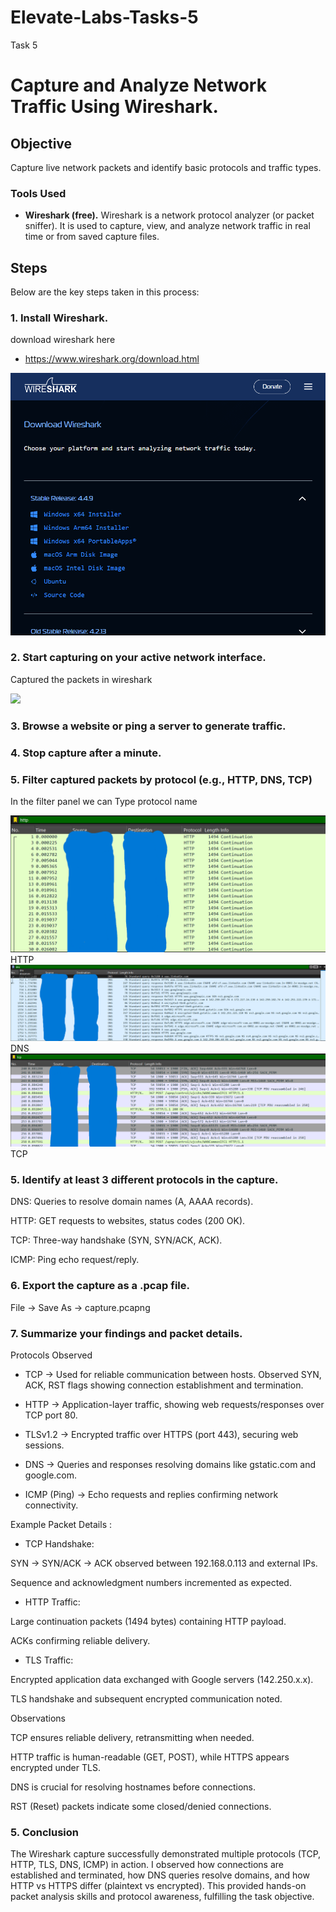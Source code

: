# Elevate-Labs-Tasks-5

Task 5

# Capture and Analyze Network Traffic Using Wireshark.

## Objective
Capture live network packets and identify basic protocols and traffic types.

### Tools Used

- **Wireshark (free).** Wireshark is a network protocol analyzer (or packet sniffer). It is used to capture, view, and analyze network traffic in real time or from saved capture files.
## Steps

Below are the key steps taken in this process:

### 1. Install Wireshark.

download wireshark here
- https://www.wireshark.org/download.html

![](https://github.com/Abhijithprashanth/Elevate-Labs-Tasks-5/blob/main/Download%20wireshark.png)

### 2. Start capturing on your active network interface.

Captured the packets in wireshark


![]([https://github.com/Abhijithprashanth/Elevate-Labs-Tasks-4/blob/main/Screenshot%202025-09-28%20192320.png](https://github.com/Abhijithprashanth/Elevate-Labs-Tasks-5/blob/main/Capturing%20Packets.png))




### 3. Browse a website or ping a server to generate traffic.


### 4. Stop capture after a minute.

 

### 5. Filter captured packets by protocol (e.g., HTTP, DNS, TCP)

In the filter panel we can Type protocol name


![](https://github.com/Abhijithprashanth/Elevate-Labs-Tasks-5/blob/main/http.png)
HTTP
![](https://github.com/Abhijithprashanth/Elevate-Labs-Tasks-5/blob/main/dns.png)
DNS
![](https://github.com/Abhijithprashanth/Elevate-Labs-Tasks-5/blob/main/tcp.png)
TCP

### 5. Identify at least 3 different protocols in the capture.


DNS: Queries to resolve domain names (A, AAAA records).

HTTP: GET requests to websites, status codes (200 OK).

TCP: Three-way handshake (SYN, SYN/ACK, ACK).

ICMP: Ping echo request/reply.


### 6. Export the capture as a .pcap file.

File → Save As → capture.pcapng

### 7. Summarize your findings and packet details.

Protocols Observed

- TCP → Used for reliable communication between hosts. Observed SYN, ACK, RST flags showing connection establishment and termination.

- HTTP → Application-layer traffic, showing web requests/responses over TCP port 80.

- TLSv1.2 → Encrypted traffic over HTTPS (port 443), securing web sessions.

- DNS → Queries and responses resolving domains like gstatic.com and google.com.

- ICMP (Ping) → Echo requests and replies confirming network connectivity.
  

Example Packet Details : 


- TCP Handshake:

SYN → SYN/ACK → ACK observed between 192.168.0.113 and external IPs.

Sequence and acknowledgment numbers incremented as expected.

- HTTP Traffic:

Large continuation packets (1494 bytes) containing HTTP payload.

ACKs confirming reliable delivery.

- TLS Traffic:

Encrypted application data exchanged with Google servers (142.250.x.x).

TLS handshake and subsequent encrypted communication noted.



Observations

TCP ensures reliable delivery, retransmitting when needed.

HTTP traffic is human-readable (GET, POST), while HTTPS appears encrypted under TLS.

DNS is crucial for resolving hostnames before connections.

RST (Reset) packets indicate some closed/denied connections.


### 5. Conclusion

The Wireshark capture successfully demonstrated multiple protocols (TCP, HTTP, TLS, DNS, ICMP) in action. I observed how connections are established and terminated, how DNS queries resolve domains, and how HTTP vs HTTPS differ (plaintext vs encrypted). This provided hands-on packet analysis skills and protocol awareness, fulfilling the task objective.
